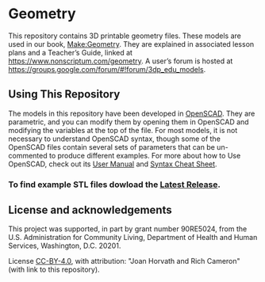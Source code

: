 # Geometry

This repository contains 3D printable geometry files. These models are used in our book, [Make:Geometry](https://www.amazon.com/Make-Geometry-coding-printing-building/dp/1680456717). They are explained in associated lesson plans and a Teacher’s Guide, linked at https://www.nonscriptum.com/geometry. A user’s forum is hosted at https://groups.google.com/forum/#!forum/3dp_edu_models.

## Using This Repository

The models in this repository have been developed in [OpenSCAD](https://openscad.org/). They are parametric, and you can modify them by opening them in OpenSCAD and modifying the variables at the top of the file. For most models, it is not necessary to understand OpenSCAD syntax, though some of the OpenSCAD files contain several sets of parameters that can be un-commented to produce different examples. For more about how to Use OpenSCAD, check out its [User Manual](https://en.wikibooks.org/wiki/OpenSCAD_User_Manual) and [Syntax Cheat Sheet](https://openscad.org/cheatsheet/index.html).

### To find example STL files dowload the [Latest Release](https://github.com/whosawhatsis/Geometry/releases).

## License and acknowledgements

This project was supported, in part by grant number 90RE5024, from the U.S. Administration for Community Living, Department of Health and Human Services, Washington, D.C. 20201.

License [CC-BY-4.0](https://creativecommons.org/licenses/by/4.0/), with attribution: "Joan Horvath and Rich Cameron" (with link to this repository).

